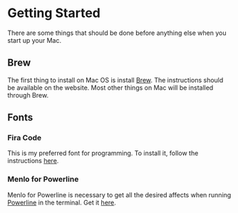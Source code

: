 # Getting Started

There are some things that should be done before anything else
when you start up your Mac.

## Brew
The first thing to install on Mac OS is install [Brew](https://brew.sh).
The instructions should be available on the website. Most other things on
Mac will be installed through Brew.

## Fonts

### Fira Code

This is my preferred font for programming. To install it, follow the instructions
[here](https://github.com/tonsky/FiraCode/wiki/Installing).

### Menlo for Powerline

Menlo for Powerline is necessary to get all the desired affects when running
[Powerline](#Programming.md#Powerline) in the terminal. Get it [here](https://github.com/abertsch/Menlo-for-Powerline).
